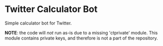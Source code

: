 # Twitter Calculator Bot

Simple calculator bot for Twitter.

**NOTE**: the code will *not* run as-is due to a missing 'ctprivate' module.
This module contains private keys, and therefore is not a part of the repository.

